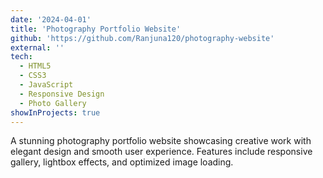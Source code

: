 ```yaml
---
date: '2024-04-01'
title: 'Photography Portfolio Website'
github: 'https://github.com/Ranjuna120/photography-website'
external: ''
tech:
  - HTML5
  - CSS3
  - JavaScript
  - Responsive Design
  - Photo Gallery
showInProjects: true
---
```


A stunning photography portfolio website showcasing creative work with elegant design and smooth user experience. Features include responsive gallery, lightbox effects, and optimized image loading.
